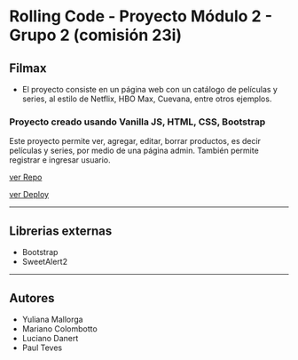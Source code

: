 # Rolling Code - Proyecto Módulo 2 - Grupo 2 (comisión 23i)
## Filmax

* El proyecto consiste en un página web con un catálogo de películas y series, al estilo de Netflix, HBO Max, Cuevana, entre otros ejemplos. 

### Proyecto creado usando Vanilla JS, HTML, CSS, Bootstrap

Este proyecto permite ver, agregar, editar, borrar productos, es decir películas y series, por medio de una página admin. 
También permite registrar e ingresar usuario.  

[ver Repo](https://github.com/mcolombotto/23iModulo2Grupo2)

[ver Deploy](https://proyecto-modulo2-grupo2.netlify.app/)

***

## Librerias externas
- Bootstrap
- SweetAlert2

***

## Autores
- Yuliana Mallorga
- Mariano Colombotto
- Luciano Danert
- Paul Teves
